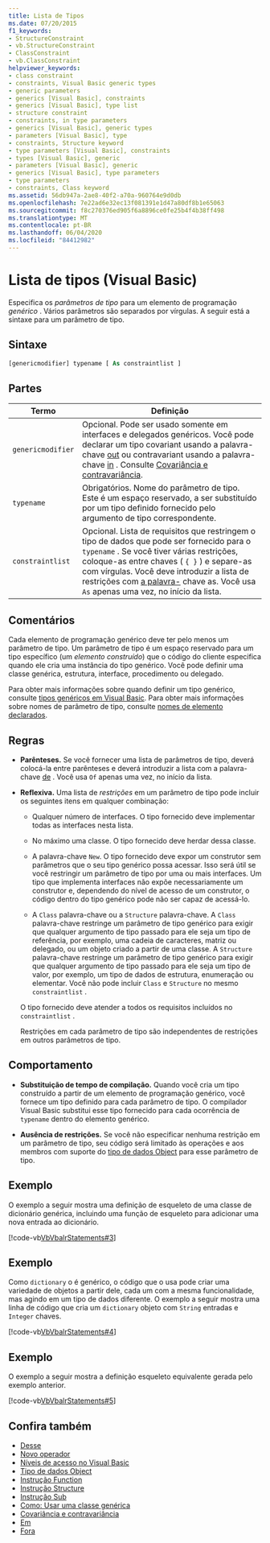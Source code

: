 ```yaml
---
title: Lista de Tipos
ms.date: 07/20/2015
f1_keywords:
- StructureConstraint
- vb.StructureConstraint
- ClassConstraint
- vb.ClassConstraint
helpviewer_keywords:
- class constraint
- constraints, Visual Basic generic types
- generic parameters
- generics [Visual Basic], constraints
- generics [Visual Basic], type list
- structure constraint
- constraints, in type parameters
- generics [Visual Basic], generic types
- parameters [Visual Basic], type
- constraints, Structure keyword
- type parameters [Visual Basic], constraints
- types [Visual Basic], generic
- parameters [Visual Basic], generic
- generics [Visual Basic], type parameters
- type parameters
- constraints, Class keyword
ms.assetid: 56db947a-2ae8-40f2-a70a-960764e9d0db
ms.openlocfilehash: 7e22ad6e32ec13f081391e1d47a80df8b1e65063
ms.sourcegitcommit: f8c270376ed905f6a8896ce0fe25b4f4b38ff498
ms.translationtype: MT
ms.contentlocale: pt-BR
ms.lasthandoff: 06/04/2020
ms.locfileid: "84412982"
---
```

# <a name="type-list-visual-basic"></a>Lista de tipos (Visual Basic)

Especifica os *parâmetros de tipo* para um elemento de programação *genérico* . Vários parâmetros são separados por vírgulas. A seguir está a sintaxe para um parâmetro de tipo.

## <a name="syntax"></a>Sintaxe

```vb
[genericmodifier] typename [ As constraintlist ]
```

## <a name="parts"></a>Partes

|Termo|Definição|
|---|---|
|`genericmodifier`|Opcional. Pode ser usado somente em interfaces e delegados genéricos. Você pode declarar um tipo covariant usando a palavra-chave [out](../modifiers/out-generic-modifier.md) ou contravariant usando a palavra-chave [in](../modifiers/in-generic-modifier.md) . Consulte [Covariância e contravariância](../../programming-guide/concepts/covariance-contravariance/index.md).|
|`typename`|Obrigatórios. Nome do parâmetro de tipo. Este é um espaço reservado, a ser substituído por um tipo definido fornecido pelo argumento de tipo correspondente.|
|`constraintlist`|Opcional. Lista de requisitos que restringem o tipo de dados que pode ser fornecido para o `typename` . Se você tiver várias restrições, coloque-as entre chaves ( `{ }` ) e separe-as com vírgulas. Você deve introduzir a lista de restrições com [a palavra-](as-clause.md) chave as. Você usa `As` apenas uma vez, no início da lista.|

## <a name="remarks"></a>Comentários

Cada elemento de programação genérico deve ter pelo menos um parâmetro de tipo. Um parâmetro de tipo é um espaço reservado para um tipo específico (um *elemento construído*) que o código do cliente especifica quando ele cria uma instância do tipo genérico. Você pode definir uma classe genérica, estrutura, interface, procedimento ou delegado.

Para obter mais informações sobre quando definir um tipo genérico, consulte [tipos genéricos em Visual Basic](../../programming-guide/language-features/data-types/generic-types.md). Para obter mais informações sobre nomes de parâmetro de tipo, consulte [nomes de elemento declarados](../../programming-guide/language-features/declared-elements/declared-element-names.md).

## <a name="rules"></a>Regras

- **Parênteses.** Se você fornecer uma lista de parâmetros de tipo, deverá colocá-la entre parênteses e deverá introduzir a lista com a palavra-chave [de](of-clause.md) . Você usa `Of` apenas uma vez, no início da lista.

- **Reflexiva.** Uma lista de *restrições* em um parâmetro de tipo pode incluir os seguintes itens em qualquer combinação:

  - Qualquer número de interfaces. O tipo fornecido deve implementar todas as interfaces nesta lista.

  - No máximo uma classe. O tipo fornecido deve herdar dessa classe.

  - A palavra-chave `New`. O tipo fornecido deve expor um construtor sem parâmetros que o seu tipo genérico possa acessar. Isso será útil se você restringir um parâmetro de tipo por uma ou mais interfaces. Um tipo que implementa interfaces não expõe necessariamente um construtor e, dependendo do nível de acesso de um construtor, o código dentro do tipo genérico pode não ser capaz de acessá-lo.

  - A `Class` palavra-chave ou a `Structure` palavra-chave. A `Class` palavra-chave restringe um parâmetro de tipo genérico para exigir que qualquer argumento de tipo passado para ele seja um tipo de referência, por exemplo, uma cadeia de caracteres, matriz ou delegado, ou um objeto criado a partir de uma classe. A `Structure` palavra-chave restringe um parâmetro de tipo genérico para exigir que qualquer argumento de tipo passado para ele seja um tipo de valor, por exemplo, um tipo de dados de estrutura, enumeração ou elementar. Você não pode incluir `Class` e `Structure` no mesmo `constraintlist` .

  O tipo fornecido deve atender a todos os requisitos incluídos no `constraintlist` .

  Restrições em cada parâmetro de tipo são independentes de restrições em outros parâmetros de tipo.

## <a name="behavior"></a>Comportamento

- **Substituição de tempo de compilação.** Quando você cria um tipo construído a partir de um elemento de programação genérico, você fornece um tipo definido para cada parâmetro de tipo. O compilador Visual Basic substitui esse tipo fornecido para cada ocorrência de `typename` dentro do elemento genérico.

- **Ausência de restrições.** Se você não especificar nenhuma restrição em um parâmetro de tipo, seu código será limitado às operações e aos membros com suporte do [tipo de dados Object](../data-types/object-data-type.md) para esse parâmetro de tipo.

## <a name="example"></a>Exemplo

O exemplo a seguir mostra uma definição de esqueleto de uma classe de dicionário genérica, incluindo uma função de esqueleto para adicionar uma nova entrada ao dicionário.

[!code-vb[VbVbalrStatements#3](~/samples/snippets/visualbasic/VS_Snippets_VBCSharp/VbVbalrStatements/VB/Class1.vb#3)]

## <a name="example"></a>Exemplo

Como `dictionary` o é genérico, o código que o usa pode criar uma variedade de objetos a partir dele, cada um com a mesma funcionalidade, mas agindo em um tipo de dados diferente. O exemplo a seguir mostra uma linha de código que cria um `dictionary` objeto com `String` entradas e `Integer` chaves.

[!code-vb[VbVbalrStatements#4](~/samples/snippets/visualbasic/VS_Snippets_VBCSharp/VbVbalrStatements/VB/Class1.vb#4)]

## <a name="example"></a>Exemplo

O exemplo a seguir mostra a definição esqueleto equivalente gerada pelo exemplo anterior.

[!code-vb[VbVbalrStatements#5](~/samples/snippets/visualbasic/VS_Snippets_VBCSharp/VbVbalrStatements/VB/Class1.vb#5)]

## <a name="see-also"></a>Confira também

- [Desse](of-clause.md)
- [Novo operador](../operators/new-operator.md)
- [Níveis de acesso no Visual Basic](../../programming-guide/language-features/declared-elements/access-levels.md)
- [Tipo de dados Object](../data-types/object-data-type.md)
- [Instrução Function](function-statement.md)
- [Instrução Structure](structure-statement.md)
- [Instrução Sub](sub-statement.md)
- [Como: Usar uma classe genérica](../../programming-guide/language-features/data-types/how-to-use-a-generic-class.md)
- [Covariância e contravariância](../../programming-guide/concepts/covariance-contravariance/index.md)
- [Em](../modifiers/in-generic-modifier.md)
- [Fora](../modifiers/out-generic-modifier.md)
